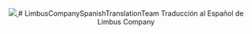 <div align="center">
<a href="https://github.com/LimbusCompanySpanishTranslationTeam/LimbusCompanySpanishTranslationTeam">
   <img src="https://avatars.githubusercontent.com/u/167843717" />
</a>
# LimbusCompanySpanishTranslationTeam
Traducción al Español de Limbus Company
